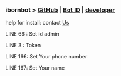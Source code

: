 ### ibornbot > [GitHub](https://GitHub.com/iiborn/ibornbot) | [Bot ID](https;//telegram.me/ibornbot) | [developer](https://telegram.me/iborn)
help for install: contact [Us](https://telegram.me/iborn)

LINE 66 : Set id admin

LINE 3  : Token

LINE 166: Set Your phone number

LINE 167: Set Your name

